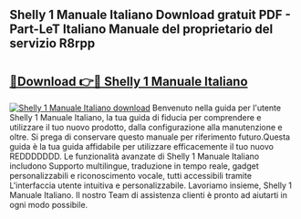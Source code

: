 ## Shelly 1 Manuale Italiano Download gratuit PDF - Part-LeT Italiano Manuale del proprietario del servizio R8rpp

# <h2><a href="http://dff68cw.blite.top/?on=Shelly+1+Manuale+Italiano">🔗Download 👉🔴 Shelly 1 Manuale Italiano</a></h2>

[![Shelly 1 Manuale Italiano download](https://i.imgur.com/lujVjoI.png)](http://dff68cw.blite.top/?on=Shelly+1+Manuale+Italiano)
Benvenuto nella guida per l'utente Shelly 1 Manuale Italiano, la tua guida di fiducia per comprendere e utilizzare il tuo nuovo prodotto, dalla configurazione alla manutenzione e oltre. Si prega di conservare questo manuale per riferimento futuro.Questa guida è la tua guida affidabile per utilizzare efficacemente il tuo nuovo REDDDDDDD. Le funzionalità avanzate di Shelly 1 Manuale Italiano includono Supporto multilingue, traduzione in tempo reale, gadget personalizzabili e riconoscimento vocale, tutti accessibili tramite L'interfaccia utente intuitiva e personalizzabile. Lavoriamo insieme, Shelly 1 Manuale Italiano. Il nostro Team di assistenza clienti è pronto ad aiutarti in ogni modo possibile.
